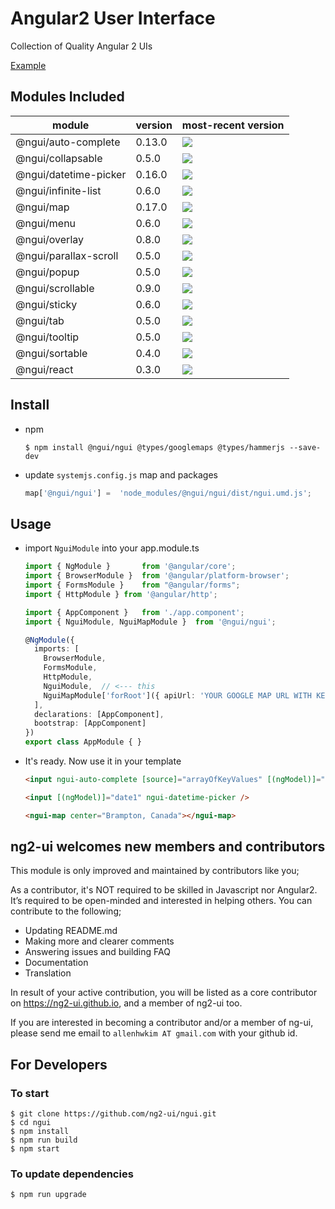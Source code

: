 # Angular2 User Interface

Collection of Quality Angular 2 UIs

[Example](https://rawgit.com/ng2-ui/ngui/master/app/index.html)

## Modules Included

| module               | version | most-recent version                                                                 |
| -------------------- | ------- | ----------------------------------------------------------------------------------- |
| @ngui/auto-complete  | 0.13.0  | ![](https://badge.fury.io/js/%40ngui%2Fauto-complete.svg)                           |
| @ngui/collapsable    | 0.5.0   | ![](https://badge.fury.io/js/%40ngui%2Fcollapsable.svg)                             |
| @ngui/datetime-picker| 0.16.0  | ![](https://badge.fury.io/js/%40ngui%2Fdatetime-picker.svg)                         |
| @ngui/infinite-list  | 0.6.0   | ![](https://badge.fury.io/js/%40ngui%2Finfinite-list.svg)                           |
| @ngui/map            | 0.17.0  | ![](https://badge.fury.io/js/%40ngui%2Fmap.svg)                                     |
| @ngui/menu           | 0.6.0   | ![](https://badge.fury.io/js/%40ngui%2Fmenu.svg)                                    |
| @ngui/overlay        | 0.8.0   | ![](https://badge.fury.io/js/%40ngui%2Foverlay.svg)                                 |
| @ngui/parallax-scroll| 0.5.0   | ![](https://badge.fury.io/js/%40ngui%2Fparallax-scroll.svg)                         |
| @ngui/popup          | 0.5.0   | ![](https://badge.fury.io/js/%40ngui%2Fpopup.svg)                                   |
| @ngui/scrollable     | 0.9.0   | ![](https://badge.fury.io/js/%40ngui%2Fscrollable.svg)                              |
| @ngui/sticky         | 0.6.0   | ![](https://badge.fury.io/js/%40ngui%2Fsticky.svg)                                  |
| @ngui/tab            | 0.5.0   | ![](https://badge.fury.io/js/%40ngui%2Ftab.svg)                                     |
| @ngui/tooltip        | 0.5.0   | ![](https://badge.fury.io/js/%40ngui%2Ftooltip.svg)                                 |
| @ngui/sortable       | 0.4.0   | ![](https://badge.fury.io/js/%40ngui%2Fsortable.svg)                                |
| @ngui/react          | 0.3.0   | ![](https://badge.fury.io/js/%40ngui%2Freact.svg)                                   |

## Install

* npm

    ```Shell
    $ npm install @ngui/ngui @types/googlemaps @types/hammerjs --save-dev
    ```

* update `systemjs.config.js` map and packages

    ```TypeScript
    map['@ngui/ngui'] =  'node_modules/@ngui/ngui/dist/ngui.umd.js';
    ```

## Usage

* import `NguiModule` into your app.module.ts

    ```TypeScript
    import { NgModule }       from '@angular/core';
    import { BrowserModule }  from '@angular/platform-browser';
    import { FormsModule }    from "@angular/forms";
    import { HttpModule } from '@angular/http';

    import { AppComponent }   from './app.component';
    import { NguiModule, NguiMapModule }  from '@ngui/ngui';              // <---- this

    @NgModule({
      imports: [
        BrowserModule, 
        FormsModule, 
        HttpModule, 
        NguiModule,  // <--- this
        NguiMapModule['forRoot']({ apiUrl: 'YOUR GOOGLE MAP URL WITH KEY'}) // <---- this
      ],
      declarations: [AppComponent],
      bootstrap: [AppComponent]
    })
    export class AppModule { }
    ```

* It's ready. Now use it in your template

    ```HTML
    <input ngui-auto-complete [source]="arrayOfKeyValues" [(ngModel)]="myModel" />

    <input [(ngModel)]="date1" ngui-datetime-picker />

    <ngui-map center="Brampton, Canada"></ngui-map>
    ```

## **ng2-ui** welcomes new members and contributors

This module is only improved and maintained by contributors like you;

As a contributor, it's NOT required to be skilled in Javascript nor Angular2.
It’s required to be open-minded and interested in helping others.
You can contribute to the following;

  * Updating README.md
  * Making more and clearer comments
  * Answering issues and building FAQ
  * Documentation
  * Translation

In result of your active contribution, you will be listed as a core contributor
on https://ng2-ui.github.io, and a member of ng2-ui too.

If you are interested in becoming a contributor and/or a member of ng-ui,
please send me email to `allenhwkim AT gmail.com` with your github id.

## For Developers

### To start

```Shell
$ git clone https://github.com/ng2-ui/ngui.git
$ cd ngui
$ npm install
$ npm run build
$ npm start
```

### To update dependencies

```Shell
$ npm run upgrade
```
